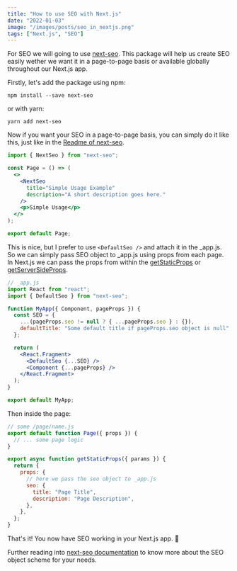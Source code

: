 ```yaml
---
title: "How to use SEO with Next.js"
date: "2022-01-03"
image: "/images/posts/seo_in_nextjs.png"
tags: ["Next.js", "SEO"]
---
```


For SEO we will going to use [next-seo](https://www.npmjs.com/package/next-seo). This package will help us create SEO easily wether we want it in a page-to-page basis or available globally throughout our Next.js app.

Firstly, let's add the package using npm:

```
npm install --save next-seo
```

or with yarn:

```
yarn add next-seo
```

Now if you want your SEO in a page-to-page basis, you can simply do it like this, just like in the [Readme of next-seo](https://www.npmjs.com/package/next-seo#add-seo-to-page).

```jsx
import { NextSeo } from "next-seo";

const Page = () => (
  <>
    <NextSeo
      title="Simple Usage Example"
      description="A short description goes here."
    />
    <p>Simple Usage</p>
  </>
);

export default Page;
```

This is nice, but I prefer to use `<DefaultSeo />` and attach it in the \_app.js. So we can simply pass SEO object to \_app.js using props from each page. In Next.js we can pass the props from within the [getStaticProps](https://nextjs.org/docs/basic-features/data-fetching#getstaticprops-static-generation) or [getServerSideProps](https://nextjs.org/docs/basic-features/data-fetching#getserversideprops-server-side-rendering).

```jsx
// _app.js
import React from "react";
import { DefaultSeo } from "next-seo";

function MyApp({ Component, pageProps }) {
  const SEO = {
    ...(pageProps.seo != null ? { ...pageProps.seo } : {}),
    defaultTitle: "Some default title if pageProps.seo object is null",
  };

  return (
    <React.Fragment>
      <DefaultSeo {...SEO} />
      <Component {...pageProps} />
    </React.Fragment>
  );
}

export default MyApp;
```

Then inside the page:

```js
// some /page/name.js
export default function Page({ props }) {
  // ... some page logic
}

export async function getStaticProps({ params }) {
  return {
    props: {
      // here we pass the seo object to _app.js
      seo: {
        title: "Page Title",
        description: "Page Description",
      },
    },
  };
}
```

That's it! You now have SEO working in your Next.js app. 🥳

Further reading into [next-seo documentation](https://www.npmjs.com/package/next-seo) to know more about the SEO object scheme for your needs.

